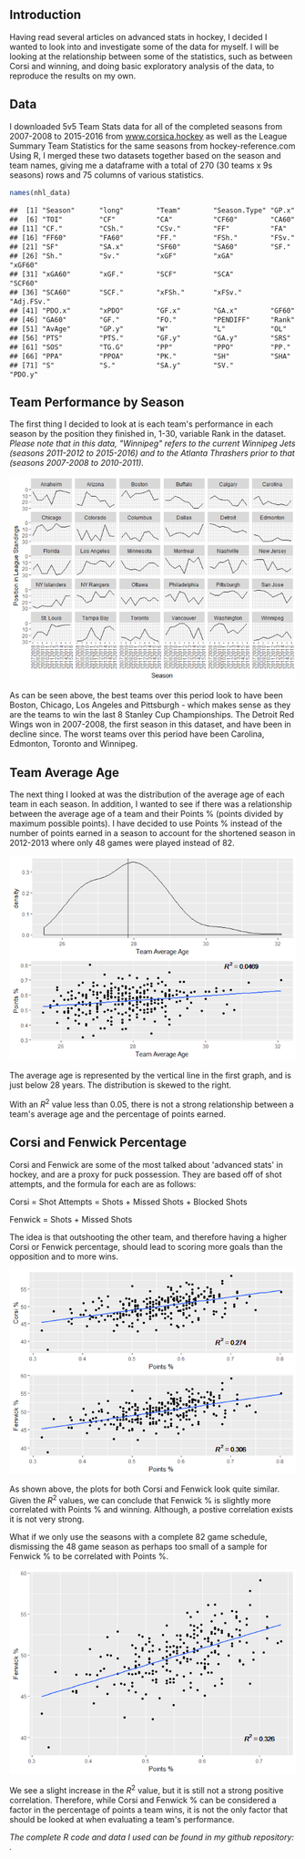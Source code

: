 Introduction
------------

Having read several articles on advanced stats in hockey, I decided I wanted to look into and investigate some of the data for myself. I will be looking at the relationship between some of the statistics, such as between Corsi and winning, and doing basic exploratory analysis of the data, to reproduce the results on my own.

Data
----

I downloaded 5v5 Team Stats data for all of the completed seasons from 2007-2008 to 2015-2016 from www.corsica.hockey as well as the League Summary Team Statistics for the same seasons from hockey-reference.com Using R, I merged these two datasets together based on the season and team names, giving me a dataframe with a total of 270 (30 teams x 9s seasons) rows and 75 columns of various statistics.

``` r
names(nhl_data)
```

    ##  [1] "Season"      "long"        "Team"        "Season.Type" "GP.x"       
    ##  [6] "TOI"         "CF"          "CA"          "CF60"        "CA60"       
    ## [11] "CF."         "CSh."        "CSv."        "FF"          "FA"         
    ## [16] "FF60"        "FA60"        "FF."         "FSh."        "FSv."       
    ## [21] "SF"          "SA.x"        "SF60"        "SA60"        "SF."        
    ## [26] "Sh."         "Sv."         "xGF"         "xGA"         "xGF60"      
    ## [31] "xGA60"       "xGF."        "SCF"         "SCA"         "SCF60"      
    ## [36] "SCA60"       "SCF."        "xFSh."       "xFSv."       "Adj.FSv."   
    ## [41] "PDO.x"       "xPDO"        "GF.x"        "GA.x"        "GF60"       
    ## [46] "GA60"        "GF."         "FO."         "PENDIFF"     "Rank"       
    ## [51] "AvAge"       "GP.y"        "W"           "L"           "OL"         
    ## [56] "PTS"         "PTS."        "GF.y"        "GA.y"        "SRS"        
    ## [61] "SOS"         "TG.G"        "PP"          "PPO"         "PP."        
    ## [66] "PPA"         "PPOA"        "PK."         "SH"          "SHA"        
    ## [71] "S"           "S."          "SA.y"        "SV."         "PDO.y"

Team Performance by Season
--------------------------

The first thing I decided to look at is each team's performance in each season by the position they finished in, 1-30, variable Rank in the dataset. *Please note that in this data, "Winnipeg" refers to the current Winnipeg Jets (seasons 2011-2012 to 2015-2016) and to the Atlanta Thrashers prior to that (seasons 2007-2008 to 2010-2011).*

![](NHL_part_1_files/figure-markdown_github/code3-1.png)

As can be seen above, the best teams over this period look to have been Boston, Chicago, Los Angeles and Pittsburgh - which makes sense as they are the teams to win the last 8 Stanley Cup Championships. The Detroit Red Wings won in 2007-2008, the first season in this dataset, and have been in decline since. The worst teams over this period have been Carolina, Edmonton, Toronto and Winnipeg.

Team Average Age
----------------

The next thing I looked at was the distribution of the average age of each team in each season. In addition, I wanted to see if there was a relationship between the average age of a team and their Points % (points divided by maximum possible points). I have decided to use Points % instead of the number of points earned in a season to account for the shortened season in 2012-2013 where only 48 games were played instead of 82.

![](NHL_part_1_files/figure-markdown_github/code5-1.png)

The average age is represented by the vertical line in the first graph, and is just below 28 years. The distribution is skewed to the right.

With an *R*<sup>2</sup> value less than 0.05, there is not a strong relationship between a team's average age and the percentage of points earned.

Corsi and Fenwick Percentage
----------------------------

Corsi and Fenwick are some of the most talked about 'advanced stats' in hockey, and are a proxy for puck possession. They are based off of shot attempts, and the formula for each are as follows:

Corsi = Shot Attempts = Shots + Missed Shots + Blocked Shots

Fenwick = Shots + Missed Shots

The idea is that outshooting the other team, and therefore having a higher Corsi or Fenwick percentage, should lead to scoring more goals than the opposition and to more wins.

![](NHL_part_1_files/figure-markdown_github/code7-1.png)

As shown above, the plots for both Corsi and Fenwick look quite similar. Given the *R*<sup>2</sup> values, we can conclude that Fenwick % is slightly more correlated with Points % and winning. Although, a postive correlation exists it is not very strong.

What if we only use the seasons with a complete 82 game schedule, dismissing the 48 game season as perhaps too small of a sample for Fenwick % to be correlated with Points %.

![](NHL_part_1_files/figure-markdown_github/code8-1.png)

We see a slight increase in the *R*<sup>2</sup> value, but it is still not a strong positive correlation. Therefore, while Corsi and Fenwick % can be considered a factor in the percentage of points a team wins, it is not the only factor that should be looked at when evaluating a team's performance.

*The complete R code and data I used can be found in my github repository: .*

